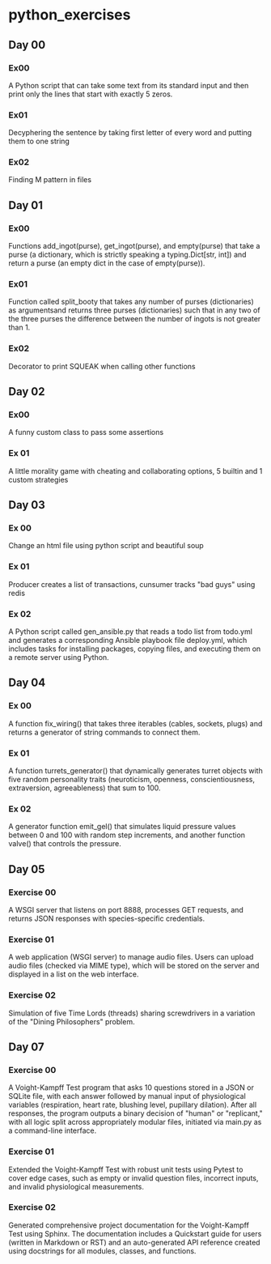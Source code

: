 # python_exercises

## Day 00

### Ex00

A Python script that can take some text from its standard input and then print only the lines that start with exactly 5 zeros.

### Ex01

Decyphering the sentence by taking first letter of every word and putting them to one string

### Ex02

Finding M pattern in files

## Day 01

### Ex00

Functions add_ingot(purse), get_ingot(purse), and empty(purse) that take a purse (a dictionary, which is strictly speaking a typing.Dict[str, int]) and return a purse (an empty dict in the case of empty(purse)). 

### Ex01

Function called split_booty that takes any number of purses (dictionaries) as argumentsand returns three purses (dictionaries) such that in any two of the three purses the difference between the number of ingots is not greater than 1. 

### Ex02

Decorator to print SQUEAK when calling other functions

## Day 02

### Ex00

A funny custom class to pass some assertions

### Ex 01

A little morality game with cheating and collaborating options, 5 builtin and 1 custom strategies

## Day 03

### Ex 00

Change an html file using python script and beautiful soup

### Ex 01

Producer creates a list of transactions, cunsumer tracks "bad guys" using redis

### Ex 02

A Python script called gen_ansible.py that reads a todo list from todo.yml and generates a corresponding Ansible playbook file deploy.yml, which includes tasks for installing packages, copying files, and executing them on a remote server using Python.

## Day 04

### Ex 00

A function fix_wiring() that takes three iterables (cables, sockets, plugs) and returns a generator of string commands to connect them.

### Ex 01

A function turrets_generator() that dynamically generates turret objects with five random personality traits (neuroticism, openness, conscientiousness, extraversion, agreeableness) that sum to 100.

### Ex 02

A generator function emit_gel() that simulates liquid pressure values between 0 and 100 with random step increments, and another function valve() that controls the pressure.

## Day 05

### Exercise 00

A WSGI server that listens on port 8888, processes GET requests, and returns JSON responses with species-specific credentials.

### Exercise 01

A web application (WSGI server) to manage audio files. Users can upload audio files (checked via MIME type), which will be stored on the server and displayed in a list on the web interface.

### Exercise 02

Simulation of  five Time Lords (threads) sharing screwdrivers in a variation of the "Dining Philosophers" problem.

## Day 07

### Exercise 00

A Voight-Kampff Test program that asks 10 questions stored in a JSON or SQLite file, with each answer followed by manual input of physiological variables (respiration, heart rate, blushing level, pupillary dilation). After all responses, the program outputs a binary decision of "human" or "replicant," with all logic split across appropriately modular files, initiated via main.py as a command-line interface.

### Exercise 01

Extended the Voight-Kampff Test with robust unit tests using Pytest to cover edge cases, such as empty or invalid question files, incorrect inputs, and invalid physiological measurements.

### Exercise 02
Generated comprehensive project documentation for the Voight-Kampff Test using Sphinx. The documentation includes a Quickstart guide for users (written in Markdown or RST) and an auto-generated API reference created using docstrings for all modules, classes, and functions. 
